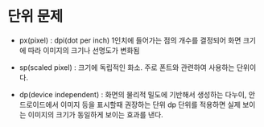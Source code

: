 # 단위 문제

* px(pixel) : dpi(dot per inch) 1인치에 들어가는 점의 개수를 결정되어 화면 크기에 따라 이미지의 크기나 선명도가 변화됨

* sp(scaled pixel) : 크기에 독립적인 화소. 주로 폰트와 관련하여 사용하는 단위이다.

* dp(device independent) : 화면의 물리적 밀도에 기반해서 생성하는 다누이, 안드로이드에서 이미지 등을 표시할때 권장하는 단위
                           dp 단위를 적용하면 실제 보이는 이미지의 크기가 동일하게 보이는 효과를 낸다.